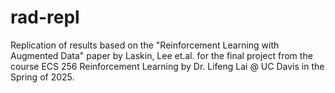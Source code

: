 # rad-repl
Replication of results based on the "Reinforcement Learning with Augmented Data" paper by Laskin, Lee et.al. for the final project from the course ECS 256 Reinforcement Learning by Dr. Lifeng Lai @ UC Davis in the Spring of 2025.
